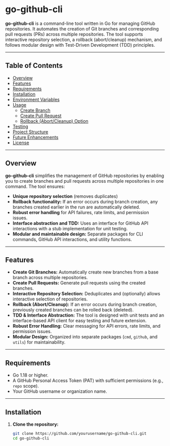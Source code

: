 # go-github-cli

**go-github-cli** is a command-line tool written in Go for managing GitHub repositories. It automates the creation of Git branches and corresponding pull requests (PRs) across multiple repositories. The tool supports interactive repository selection, a rollback (abort/cleanup) mechanism, and follows modular design with Test-Driven Development (TDD) principles.

---

## Table of Contents

- [Overview](#overview)
- [Features](#features)
- [Requirements](#requirements)
- [Installation](#installation)
- [Environment Variables](#environment-variables)
- [Usage](#usage)
  - [Create Branch](#create-branch)
  - [Create Pull Request](#create-pull-request)
  - [Rollback (Abort/Cleanup) Option](#rollback-abortcleanup-option)
- [Testing](#testing)
- [Project Structure](#project-structure)
- [Future Enhancements](#future-enhancements)
- [License](#license)

---

## Overview

**go-github-cli** simplifies the management of GitHub repositories by enabling you to create branches and pull requests across multiple repositories in one command. The tool ensures:
- **Unique repository selection** (removes duplicates)
- **Rollback functionality:** If an error occurs during branch creation, any branches created earlier in the run are automatically deleted.
- **Robust error handling** for API failures, rate limits, and permission issues.
- **Interface abstraction and TDD:** Uses an interface for GitHub API interactions with a stub implementation for unit testing.
- **Modular and maintainable design:** Separate packages for CLI commands, GitHub API interactions, and utility functions.

---

## Features

- **Create Git Branches:** Automatically create new branches from a base branch across multiple repositories.
- **Create Pull Requests:** Generate pull requests using the created branches.
- **Interactive Repository Selection:** Deduplicates and (optionally) allows interactive selection of repositories.
- **Rollback (Abort/Cleanup):** If an error occurs during branch creation, previously created branches can be rolled back (deleted).
- **TDD & Interface Abstraction:** The tool is designed with unit tests and an interface-based API client for easy testing and future extension.
- **Robust Error Handling:** Clear messaging for API errors, rate limits, and permission issues.
- **Modular Design:** Organized into separate packages (`cmd`, `github`, and `utils`) for maintainability.

---

## Requirements

- Go 1.18 or higher.
- A GitHub Personal Access Token (PAT) with sufficient permissions (e.g., `repo` scope).
- Your GitHub username or organization name.

---

## Installation

1. **Clone the repository:**
   ```sh
   git clone https://github.com/yourusername/go-github-cli.git
   cd go-github-cli

